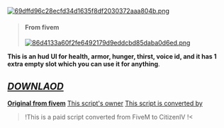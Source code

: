 
[![69dffd96c28ecfd34d1635f8df2030372aaa804b.png](https://i.postimg.cc/0j3Pjhc3/69dffd96c28ecfd34d1635f8df2030372aaa804b.png)](https://postimg.cc/SYWwt107)

> #### From fivem
> [![86d4133a60f2fe6492179d9eddcbd85daba0d6ed.png](https://i.postimg.cc/YSZ1MSHB/86d4133a60f2fe6492179d9eddcbd85daba0d6ed.png)](https://postimg.cc/SXLXGkRg)

**This is an hud UI for health, armor, hunger, thirst, voice id, and it has 1 extra empty slot which you can use it for anything**.

## ***[DOWNLAOD](https://SAD)***
**[Original from fivem](https://forum.cfx.re/t/core-hud-oval-radar-map-clean-design-use-stress-or-voice-or-id/2305534)**
[This script's owner](https://forum.cfx.re/u/deivismac2)
[This script is converted by](https://github.com/Spy-IV)

>!This is a paid script converted from FiveM to CitizenIV !<
